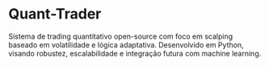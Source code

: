 # Quant-Trader
Sistema de trading quantitativo open-source com foco em scalping baseado em volatilidade e lógica adaptativa.   Desenvolvido em Python, visando robustez, escalabilidade e integração futura com machine learning.
